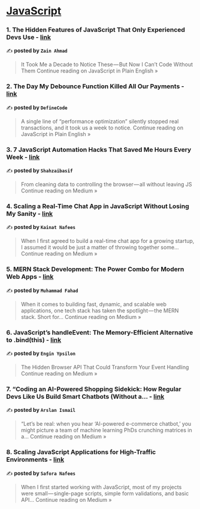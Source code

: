 
<h1><a href=https://medium.com/tag/javascript-development/recommended target="_blank" rel="noopener noreferrer">JavaScript</a></h1>
<h3>1. The Hidden Features of JavaScript That Only Experienced Devs Use - <a href="https://javascript.plainenglish.io/the-hidden-features-of-javascript-that-only-experienced-devs-use-7cf2c1e635e2?source=rss------javascript_development-5" target="_blank" rel="noopener noreferrer">link</a></h3>

✍️ **posted by `Zain Ahmad`**

<blockquote>It Took Me a Decade to Notice These — But Now I Can’t Code Without Them
Continue reading on JavaScript in Plain English »</blockquote>

<h3>2. The Day My Debounce Function Killed All Our Payments - <a href="https://javascript.plainenglish.io/the-day-my-debounce-function-killed-all-our-payments-6b88ee534c92?source=rss------javascript_development-5" target="_blank" rel="noopener noreferrer">link</a></h3>

✍️ **posted by `DefineCode`**

<blockquote>A single line of “performance optimization” silently stopped real transactions, and it took us a week to notice.
Continue reading on JavaScript in Plain English »</blockquote>

<h3>3. 7 JavaScript Automation Hacks That Saved Me Hours Every Week - <a href="https://medium.com/@shahzaibasif2005/7-javascript-automation-hacks-that-saved-me-hours-every-week-cb899f2a2aa8?source=rss------javascript_development-5" target="_blank" rel="noopener noreferrer">link</a></h3>

✍️ **posted by `Shahzaibasif`**

<blockquote>From cleaning data to controlling the browser — all without leaving JS
Continue reading on Medium »</blockquote>

<h3>4. Scaling a Real-Time Chat App in JavaScript Without Losing My Sanity - <a href="https://medium.com/@kainatnafees/scaling-a-real-time-chat-app-in-javascript-without-losing-my-sanity-3837f0b65521?source=rss------javascript_development-5" target="_blank" rel="noopener noreferrer">link</a></h3>

✍️ **posted by `Kainat Nafees`**

<blockquote>When I first agreed to build a real-time chat app for a growing startup, I assumed it would be just a matter of throwing together some…
Continue reading on Medium »</blockquote>

<h3>5.  MERN Stack Development: The Power Combo for Modern Web Apps - <a href="https://medium.com/@Muhammad_Fahad/mern-stack-development-the-power-combo-for-modern-web-apps-83597f680e98?source=rss------javascript_development-5" target="_blank" rel="noopener noreferrer">link</a></h3>

✍️ **posted by `Muhammad Fahad`**

<blockquote>When it comes to building fast, dynamic, and scalable web applications, one tech stack has taken the spotlight — the MERN stack. Short for…
Continue reading on Medium »</blockquote>

<h3>6. JavaScript’s handleEvent: The Memory-Efficient Alternative to .bind(this) - <a href="https://medium.com/@engin.ypsilon/javascripts-handleevent-the-memory-efficient-alternative-to-bind-this-d706317ba5c6?source=rss------javascript_development-5" target="_blank" rel="noopener noreferrer">link</a></h3>

✍️ **posted by `Engin Ypsilon`**

<blockquote>The Hidden Browser API That Could Transform Your Event Handling
Continue reading on Medium »</blockquote>

<h3>7. “Coding an AI-Powered Shopping Sidekick: How Regular Devs Like Us Build Smart Chatbots (Without a… - <a href="https://medium.com/@arslanismail840/coding-an-ai-powered-shopping-sidekick-how-regular-devs-like-us-build-smart-chatbots-without-a-0214d67ec97a?source=rss------javascript_development-5" target="_blank" rel="noopener noreferrer">link</a></h3>

✍️ **posted by `Arslan Ismail`**

<blockquote>“Let’s be real: when you hear ‘AI-powered e-commerce chatbot,’ you might picture a team of machine learning PhDs crunching matrices in a…
Continue reading on Medium »</blockquote>

<h3>8. Scaling JavaScript Applications for High-Traffic Environments - <a href="https://medium.com/@saforanafees02/scaling-javascript-applications-for-high-traffic-environments-6942d5c66c29?source=rss------javascript_development-5" target="_blank" rel="noopener noreferrer">link</a></h3>

✍️ **posted by `Safora Nafees`**

<blockquote>When I first started working with JavaScript, most of my projects were small — single-page scripts, simple form validations, and basic API…
Continue reading on Medium »</blockquote>

